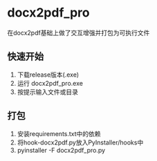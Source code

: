 # docx2pdf_pro
在docx2pdf基础上做了交互增强并打包为可执行文件
## 快速开始
1. 下载release版本(.exe)
2. 运行 docx2pdf_pro.exe
3. 按提示输入文件或目录
## 打包
1. 安装requirements.txt中的依赖
2. 将hook-docx2pdf.py放入PyInstaller/hooks中
3. pyinstaller -F docx2pdf_pro.py